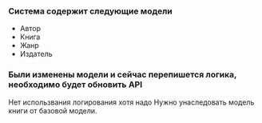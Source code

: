 ### Система содержит следующие модели 
 - Автор 
 - Книга
 - Жанр
 - Издатель


 ### Были изменены модели и сейчас перепишется логика, необходимо будет обновить API

 Нет использвания логирования хотя надо
 Нужно унаследовать модель книги от базовой модели.